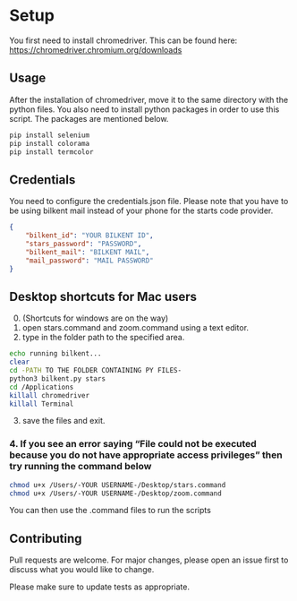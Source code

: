 # Setup

You first need to install chromedriver.
This can be found here:
https://chromedriver.chromium.org/downloads

## Usage

After the installation of chromedriver, move it to the same directory with the python files. You also need to install python packages in order to use this script. The packages are mentioned below.

```bash
pip install selenium
pip install colorama
pip install termcolor
```

## Credentials
You need to configure the credentials.json file.
Please note that you have to be using bilkent mail instead of your phone for the starts code provider.

```json
{
    "bilkent_id": "YOUR BILKENT ID",
    "stars_password": "PASSWORD",
    "bilkent_mail": "BILKENT MAIL",
    "mail_password": "MAIL PASSWORD"
}

```

## Desktop shortcuts for Mac users

0. (Shortcuts for windows are on the way)
1. open stars.command and zoom.command using a text editor.
2. type in the folder path to the specified area.
```zsh
echo running bilkent...
clear
cd -PATH TO THE FOLDER CONTAINING PY FILES-
python3 bilkent.py stars
cd /Applications
killall chromedriver
killall Terminal
```
3. save the files and exit.

### 4. If you see an error saying “File could not be executed because you do not have appropriate access privileges” then try running the command below

```zsh
chmod u+x /Users/-YOUR USERNAME-/Desktop/stars.command
chmod u+x /Users/-YOUR USERNAME-/Desktop/zoom.command
```
You can then use the .command files to run the scripts

## Contributing
Pull requests are welcome. For major changes, please open an issue first to discuss what you would like to change.

Please make sure to update tests as appropriate.
